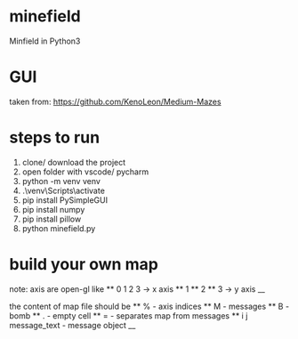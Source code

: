 # minefield

Minfield in Python3

# GUI

taken from: https://github.com/KenoLeon/Medium-Mazes

# steps to run

1. clone/ download the project
2. open folder with vscode/ pycharm
3. python -m venv venv
4. .\venv\Scripts\activate
5. pip install PySimpleGUI
6. pip install numpy
7. pip install pillow
8. python minefield.py

# build your own map

note: axis are open-gl like **
0 1 2 3 -> x axis **
1 **
2 **
3 -> y axis \_\_

the content of map file should be **
% - axis indices **
M - messages **
B - bomb **
. - empty cell **
= - separates map from messages **
i j message_text - message object \_\_
